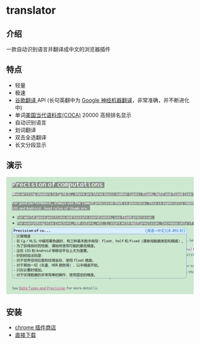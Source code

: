 # translator

## 介绍
一款自动识别语言并翻译成中文的浏览器插件

## 特点
- 轻量
- 极速
- [谷歌翻译 ](https://translate.google.cn) API (长句英翻中为 [Google 神经机器翻译](https://zh.wikipedia.org/wiki/Google%E7%A5%9E%E7%B6%93%E6%A9%9F%E5%99%A8%E7%BF%BB%E8%AD%AF%E7%B3%BB%E7%B5%B1)，非常准确，并不断进化中)
- 单词[美国当代语料库(COCA)](https://www.wordfrequency.info/) 20000 高频排名显示
- 自动识别语言
- 划词翻译
- 双击全选翻译
- 长文分段显示

## 演示
![translator](/imgs/demo.png)

## 安装
- [chrome 插件商店](https://chrome.google.com/webstore/detail/%E5%85%89%E9%80%9F%E7%BF%BB%E8%AF%91/ebhiibkokgipjmidlacohkgfgbecabib)
- [直接下载](https://github.com/Liy1eE/translator/releases/download/v3.6.1/translator_release.rar)
